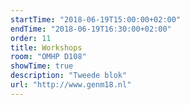 ```yaml
---
startTime: "2018-06-19T15:00:00+02:00"
endTime: "2018-06-19T16:30:00+02:00"
order: 11
title: Workshops
room: "OMHP D108"
showTime: true
description: "Tweede blok"
url: "http://www.genm18.nl"
---
```

